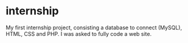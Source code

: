 # internship

My first internship project, consisting a database to connect (MySQL), HTML, CSS and PHP. I was asked to fully code a web site.
